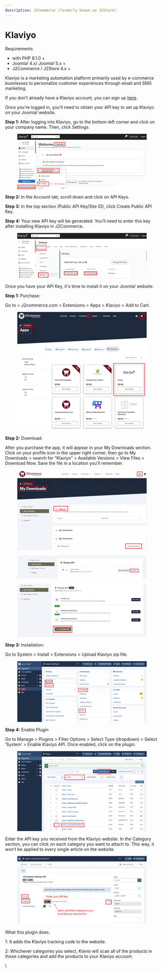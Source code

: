 ```yaml
---
description: J2Commerce (formerly known as J2Store)
---
```


# Klaviyo

Requirements

* with PHP 8.1.0 +
* Joomla! 4.x/ Joomla! 5.x +
* J2Commerce / J2Store 4.x +

Klaviyo is a marketing automation platform primarily used by e-commerce businesses to personalize customer experiences through email and SMS marketing.

If you don’t already have a Klaviyo account, you can sign up [here](https://www.klaviyo.com/).&#x20;

Once you're logged in, you'll need to obtain your API key to set up Klaviyo on your Joomla! website.

**Step 1:** After logging into Klaviyo, go to the bottom-left corner and click on your company name. Then, click Settings.

<figure><img src="../.gitbook/assets/klaviyo home1.webp" alt=""><figcaption></figcaption></figure>

**Step 2:** In the Account tab, scroll down and click on API Keys.

**Step 3:** In the top section (Public API Key/Site ID), click Create Public API Key.

**Step 4:** Your new API key will be generated. You’ll need to enter this key after installing Klaviyo in J2Commerce.

<figure><img src="../.gitbook/assets/klaviyo api key1.webp" alt=""><figcaption></figcaption></figure>

Once you have your API Key, it's time to install it on your Joomla! website.

**Step 1:**  Purchase:

Go to > J2commerce.com > Extensions > Apps > Klaviyo > Add to Cart.&#x20;

<figure><img src="../.gitbook/assets/klaviyo purchase.webp" alt=""><figcaption></figcaption></figure>

**Step 2:** Download:&#x20;

After you purchase the app, it will appear in your My Downloads section. Click on your profile icon in the upper right corner, then go to My Downloads > search for “Klaviyo” > Available Versions > View Files > Download Now. Save the file in a location you’ll remember.

<figure><img src="../.gitbook/assets/klaviyo download.webp" alt=""><figcaption></figcaption></figure>

<figure><img src="../.gitbook/assets/klaviyo download1.webp" alt=""><figcaption></figcaption></figure>

<figure><img src="../.gitbook/assets/klaviyo download2.webp" alt=""><figcaption></figcaption></figure>

**Step 3:** Installation:

Go to System > Install > Extensions > Upload Klaviyo zip file. &#x20;

<figure><img src="../.gitbook/assets/klaviyo install.webp" alt=""><figcaption></figcaption></figure>

**Step 4:** Enable Plugin

Go to Manage > Plugins > Filter Options > Select Type (dropdown) > Select ‘System’ > Enable Klaviyo API.  Once enabled, click on the plugin.

<figure><img src="../.gitbook/assets/klaviyo enable1.webp" alt=""><figcaption></figcaption></figure>

Enter the API key you received from the Klaviyo website. In the Category section, you can click on each category you want to attach to. This way, it won’t be applied to every single article on the website.

<figure><img src="../.gitbook/assets/klaviyo api1 (1).webp" alt=""><figcaption></figcaption></figure>

&#x20;What this plugin does.

1: It adds the Klaviyo tracking code to the website.

2: Whichever categories you select, Klavio will scan all of the products in those categories and add the products to your Klaviyo account.&#x20;

\

